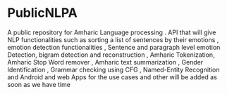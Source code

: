 # PublicNLPA
A public repository for Amharic Language processing . 
API that will give NLP functionalities such as sorting a 
list of sentences by their emotions , emotion detection functionalities , Sentence and paragraph 
level emotion Detection, bigram detection and reconstruction , Amharic Tokenization, Amharic 
Stop Word remover , Amharic text summarization , Gender Identification , Grammar checking 
using CFG , Named-Entity Recognition and Android and web Apps for the use cases and other 
will be added as soon as we have time

